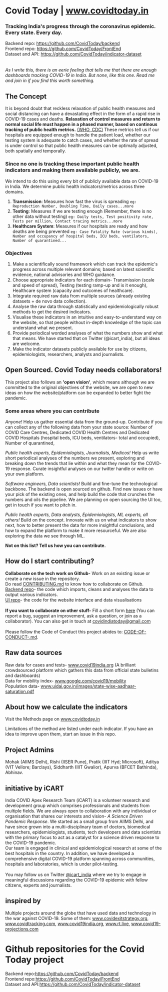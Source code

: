 # Covid Today | www.covidtoday.in 
### Tracking India's progress through the coronavirus epidemic. Every state. Every day. 
Backend repo: https://github.com/CovidToday/backend<br/>
Frontend repo: https://github.com/CovidToday/FrontEnd<br/>
Dataset and API: https://github.com/CovidToday/indicator-dataset
<br/>
<br/>
<br/>
*As I write this, there is an eerie feeling that tells me that there are enough dashboards tracking COVID-19 in India. But none, like this one. Read me and join in if you find this worth something.*
<br/>
## The Concept 
It is beyond doubt that reckless relaxation of public health measures and social distancing can have a devastating effect in the form of a rapid rise in COVID-19 cases and deaths. **Relaxation of control measures and return to normal social life must happen in a phased manner, based on continous tracking of public health metrics.** [(WHO,](https://www.who.int/publications/i/item/public-health-criteria-to-adjust-public-health-and-social-measures-in-the-context-of-covid-19)[ CDC)](https://www.cdc.gov/coronavirus/2019-ncov/downloads/php/CDC-Activities-Initiatives-for-COVID-19-Response.pdf) These metrics tell us if our hospitals are equipped enough to handle the patient load, whether our testing system is adequate to catch cases, and whether the rate of spread is under control so that public health measures can be optimally adjusted, both spatially and temporally.

### Since no one is tracking these important public health indicators and making them available publicly, we are.

We intend to do this using every bit of publicly available data on COVID-19 in India. We determine public health indicators/metrics across three domains. 
1. **Transmission**: Measures how fast the virus is spreading
```eg: Reproduction Number, Doubling Time, Daily cases...more ```
2. **Testing**: Measures if we are testing enough (Remember, there is no other data without testing)
```eg: Daily tests, Test positivity rate, Tests per million, Contact tracing metrics...more```
3. **Healthcare System**: Measures if our hospitals are ready and how deaths are being prevented 
```eg: Case Fatality Rate (various kinds), Number and occupancy of hospital beds, ICU beds, ventilators, Number of quarantined...```

### Objectives
1. Make a scientifically sound framework which can track the epidemic's progress across multiple relevant domains; based on latest scientific evidence, national advisories and WHO guidance. 
2. Choose appropriate indicators for each domain- Transmission (scale and speed of spread), Testing (testing ramp-up and is it enough), Healthcare system (capacity and outcomes of healthcare). 
3. Integrate required raw data from multiple sources (already existing datasets + de novo data collection).
4. Analyse the raw data through statistically and epidemiologically robust methods to get the desired indicators. 
5. Visualise these indicators in an intuitive and easy-to-understand way on the website, so that people without in-depth knowledge of the topic can understand what we present. 
6. Provide periodical worded analyses of what the numbers show and what that means. We have started that on Twitter (@icart_india), but all ideas are welcome. 
7. Make the indicator datasets publicly available for use by citizens, epidemiologists, researchers, analysts and journalists.

## Open Sourced. Covid Today needs collaborators! 

This project also follows an **'open vision'**, which means although we are committed to the original objectives of the website, we are open to new ideas on how the website/platform can be expanded to better fight the pandemic. 

### Some areas where you can contribute
*Anyone!* Help us gather essential data from the ground-up. Contribute if you can collect any of the following data from your state source:
Number of COVID Care Centres, Dedicated COVID Health Centres and Dedicated COVID Hospitals (hospital beds, ICU beds, ventilators- total and occupied), Number of quarantined, 

*Public health experts, Epidemiologists, Journalists, Medicos!* Help us write short periodical analyses of the numbers we present, exploring and breaking down the trends that lie within and what they mean for the COVID-19 response. Curate insightful analyses on our twitter handle or write on your own platform. 

*Software engineers, Data scientists!* Build and fine-tune the technological backbone. The backend is open sourced on github. Find new issues or have your pick of the existing ones, and help build the code that crunches the numbers and oils the pipeline. We are planning on open sourcing the UI too, get in touch if you want to pitch in.

*Public health experts, Data analysts, Epidemiologists, ML experts, all others!* Build on the concept. Innovate with us on what indicators to show next, how to better present the data for more insightful conclusions, and how to expand the platform to make it more resourceful. We are also exploring the data we see through ML.

**Not on this list? Tell us how you can contribute.**

## How do I start contributing?

**Collaborate on the tech work on Github-** Work on an existing  issue or create a new issue in the repository. <br/>
Do read [CONTRIBUTING.md](CONTRIBUTING.md) to know how to collaborate on Github. <br/>
[Backend repo](https://github.com/CovidToday/backend/issues)- the code which imports, cleans and analyses the data to output various indicators. <br/>
[UI repo](https://github.com/CovidToday/UI/issues)- the code for the website interface and data visualisations<br/>
<br/>
**If you want to collaborate on other stuff-** Fill a short form [here](https://forms.gle/HDCDVYApfRi319k58) (You can report a bug, suggest an improvement, ask a question, or join as a collaborator). You can also get in touch at covidindiatoday@gmail.com
<br/><br/>
Please follow the Code of Conduct this project abides to: [CODE-OF-CONDUCT-.md](CODE-OF-CONDUCT-.md).


## Raw data sources 

Raw data for cases and tests- www.covid19india.org (A brilliant crowdsourced platform which gathers this data from official state bulletins and dashboards)
<br/>Data for mobility index- www.google.com/covid19/mobility
<br/>Population data- www.uidai.gov.in/images/state-wise-aadhaar-saturation.pdf


## About how we calculate the indicators

Visit the Methods page on www.covidtoday.in

Limitations of the method are listed under each indicator. If you have an idea to improve upon them, start an issue in this repo. 




## Project Admins
Mohak (AIIMS Delhi), Rishi (IISER Pune), Pratik (IIIT Hyd; Microsoft), Aditya (VIT Vellore; Barclays), Siddharth (IIIT Gwalior), Apurva (BFCET Bathinda), Abhinav.

## initiative by iCART

India COVID Apex Research Team (iCART) is a volunteer research and development group which comprises professionals and students from multiple fields. We are always open to collaboration with any individual or organisation that shares our interests and vision- *A Science Driven Pandemic Response*. We started as a small group from AIIMS Delhi, and have since grown into a multi-disciplinary team of doctors, biomedical researchers, epidemiologists, students, tech developers and data scientists with the primary focus to act as a catalyst for a science driven response to the COVID-19 pandemic. <br/> 
Our team is engaged in clinical and epidemiological research at some of the best hospitals in the country. In addition, we have developed a comprehensive digital COVID-19 platform spanning across communities, hospitals and laboratories, which is under pilot-testing. <br/> 
<br/> 
You may follow us on Twitter [@icart_india](https://twitter.com/icart_india) where we try to engage in meaningful discussions regarding the COVID-19 epidemic with fellow citizens, experts and journalists.


## inspired by
Multiple projects around the globe that have used data and technology in the war against COVID-19. 
Some of them: www.covidexitstrategy.org, www.covidtracking.com, www.covid19india.org, www.rt.live, www.covid19-projections.com

# Github repositories for the Covid Today project
Backend repo:https://github.com/CovidToday/backend<br/>
Frontend repo:https://github.com/CovidToday/FrontEnd<br/>
Dataset and API:https://github.com/CovidToday/indicator-dataset
